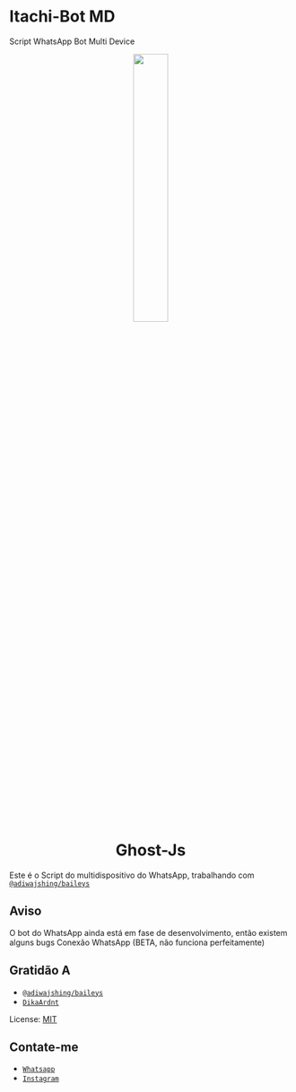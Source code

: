 
# Itachi-Bot MD
Script WhatsApp Bot Multi Device

<p align="center">
	<img src="https://telegra.ph/file/bca748e9c51bd09063516.png" width="35%" style="margin-left: auto;margin-right: auto;display: block;">
</p>
<h1 align="center">Ghost-Js</h1>

Este é o Script do multidispositivo do WhatsApp, trabalhando com [`@adiwajshing/baileys`](https://github.com/adiwajshing/baileys)

## Aviso
O bot do WhatsApp ainda está em fase de desenvolvimento, então existem alguns bugs
Conexão WhatsApp (BETA, não funciona perfeitamente)

## Gratidão A
* [`@adiwajshing/baileys`](https://github.com/adiwajshing/baileys)
* [`DikaArdnt`](https://github.com/DikaArdnt)

License: [MIT](https://en.wikipedia.org/wiki/MIT_License)

## Contate-me
* [`Whatsapp`](https://wa.me/5581936186122)
* [`Instagram`](https://instagram.com/flavio_tsj)

